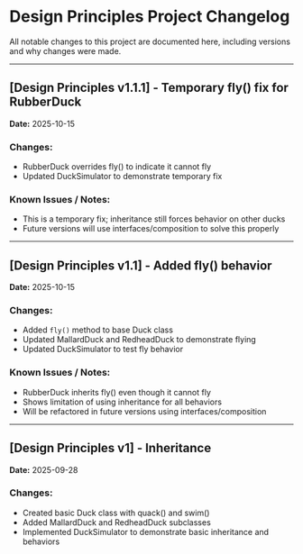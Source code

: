 # Design Principles Project Changelog

All notable changes to this project are documented here, including versions and why changes were made.

---

## [Design Principles v1.1.1] - Temporary fly() fix for RubberDuck
**Date:** 2025-10-15

### Changes:
- RubberDuck overrides fly() to indicate it cannot fly
- Updated DuckSimulator to demonstrate temporary fix

### Known Issues / Notes:
- This is a temporary fix; inheritance still forces behavior on other ducks
- Future versions will use interfaces/composition to solve this properly

---

## [Design Principles v1.1] - Added fly() behavior
**Date:** 2025-10-15

### Changes:
- Added `fly()` method to base Duck class
- Updated MallardDuck and RedheadDuck to demonstrate flying
- Updated DuckSimulator to test fly behavior

### Known Issues / Notes:
- RubberDuck inherits fly() even though it cannot fly
- Shows limitation of using inheritance for all behaviors
- Will be refactored in future versions using interfaces/composition

---

## [Design Principles v1] - Inheritance
**Date:** 2025-09-28

### Changes:
- Created basic Duck class with quack() and swim()
- Added MallardDuck and RedheadDuck subclasses
- Implemented DuckSimulator to demonstrate basic inheritance and behaviors
